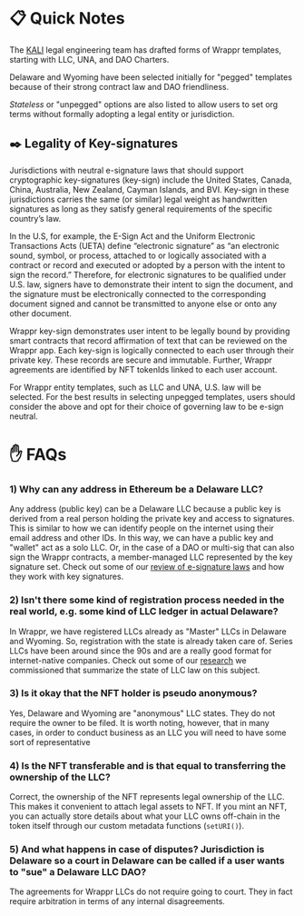 # 📋 Quick Notes

The [KALI](https://www.kali.gg/) legal engineering team has drafted forms of Wrappr templates, starting with LLC, UNA, and DAO Charters.

Delaware and Wyoming have been selected initially for "pegged" templates because of their strong contract law and DAO friendliness.

*Stateless* or "unpegged" options are also listed to allow users to set org terms without formally adopting a legal entity or jurisdiction.

## ✒️ Legality of Key-signatures

Jurisdictions with neutral e-signature laws that should support cryptographic key-signatures (key-sign) include the United States, Canada, China, Australia, New Zealand, Cayman Islands, and BVI. Key-sign in these jurisdictions carries the same (or similar) legal weight as handwritten signatures as long as they satisfy general requirements of the specific country’s law.

In the U.S, for example, the E-Sign Act and the Uniform Electronic Transactions Acts (UETA) define “electronic signature” as “an electronic sound, symbol, or process, attached to or logically associated with a contract or record and executed or adopted by a person with the intent to sign the record.” Therefore, for electronic signatures to be qualified under U.S. law, signers have to demonstrate their intent to sign the document, and the signature must be electronically connected to the corresponding document signed and cannot be transmitted to anyone else or onto any other document.

Wrappr key-sign demonstrates user intent to be legally bound by providing smart contracts that record affirmation of text that can be reviewed on the Wrappr app. Each key-sign is logically connected to each user through their private key. These records are secure and immutable. Further, Wrappr agreements are identified by NFT tokenIds linked to each user account.

For Wrappr entity templates, such as LLC and UNA, U.S. law will be selected. For the best results in selecting unpegged templates, users should consider the above and opt for their choice of governing law to be e-sign neutral.

# ✋ FAQs

### 1) Why can any address in Ethereum be a Delaware LLC?

Any address (public key) can be a Delaware LLC because a public key is derived from a real person holding the private key and access to signatures. This is similar to how we can identify people on the internet using their email address and other IDs. In this way, we can have a public key and "wallet" act as a solo LLC. Or, in the case of a DAO or multi-sig that can also sign the Wrappr contracts, a member-managed LLC represented by the key signature set. Check out some of our [review of e-signature laws](https://docs.wrappr.wtf/how-to/quick-notes/#%E2%9C%92%EF%B8%8F-legality-of-key-signatures) and how they work with key signatures. 

### 2) Isn't there some kind of registration process needed in the real world, e.g. some kind of LLC ledger in actual Delaware?

In Wrappr, we have registered LLCs already as "Master" LLCs in Delaware and Wyoming. So, registration with the state is already taken care of. Series LLCs have been around since the 90s and are a really good format for internet-native companies. Check out some of our [research](https://mirror.xyz/kalico.eth/PjwUyaJsHZIvJ3RfSMghcw_FS1ohrrQuXmD9XI5GJtk) we commissioned that summarize the state of LLC law on this subject.

### 3) Is it okay that the NFT holder is pseudo anonymous?

Yes, Delaware and Wyoming are "anonymous" LLC states. They do not require the owner to be filed. It is worth noting, however, that in many cases, in order to conduct business as an LLC you will need to have some sort of representative

### 4) Is the NFT transferable and is that equal to transferring the ownership of the LLC?

Correct, the ownership of the NFT represents legal ownership of the LLC. This makes it convenient to attach legal assets to NFT. If you mint an NFT, you can actually store details about what your LLC owns off-chain in the token itself through our custom metadata functions (`setURI()`).

### 5) And what happens in case of disputes? Jurisdiction is Delaware so a court in Delaware can be called if a user wants to "sue" a Delaware LLC DAO?

The agreements for Wrappr LLCs do not require going to court. They in fact require arbitration in terms of any internal disagreements.



